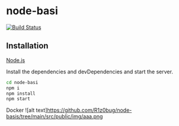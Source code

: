 # node-basi
[![Build Status](https://travis-ci.org/joemccann/dillinger.svg?branch=master)](https://travis-ci.org/joemccann/dillinger)
## Installation
[Node.js](https://nodejs.org/) 

Install the dependencies and devDependencies and start the server.
```sh
cd node-basi
npm i
npm install
npm start
```

Docker
![alt text]https://github.com/R1z0bug/node-basis/tree/main/src/public/img/aaa.png